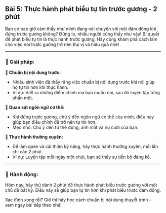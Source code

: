 ## Bài 5: Thực hành phát biểu tự tin trước gương - 2 phút

Bạn có bao giờ cảm thấy như mình đang nói chuyện với một đám đông khi đứng trước gương không? Đừng lo, nhiều người cũng thấy như vậy! Bí quyết để phát biểu tự tin là thực hành trước gương. Hãy cùng khám phá cách làm cho việc nói trước gương trở nên thú vị và hiệu quả nhé!

---

### 📌 Giải pháp:

**🔹 Chuẩn bị nội dung trước:**

- Nhiều sinh viên đã thấy rằng việc chuẩn bị nội dung trước khi nói giúp họ tự tin hơn khi thực hành.  
- Ví dụ: Viết ra những điểm chính mà bạn muốn nói, sau đó luyện tập từng phần một.

**🔹 Quan sát ngôn ngữ cơ thể:**

- Khi đứng trước gương, chú ý đến ngôn ngữ cơ thể của mình, điều này giúp bạn điều chỉnh để trở nên tự tin hơn.  
- Mẹo nhỏ: Chú ý đến tư thế đứng, ánh mắt và nụ cười của bạn.

**🔹 Thực hành thường xuyên:**

- Để làm quen và cải thiện kỹ năng, hãy thực hành thường xuyên, mỗi lần chỉ cần 2 phút.  
- Ví dụ: Luyện tập mỗi ngày một chút, bạn sẽ thấy sự tiến bộ đáng kể.

---

### 🚀 Hành động:

Hôm nay, hãy thử dành 2 phút để thực hành phát biểu trước gương với một chủ đề bất kỳ. Điều này sẽ giúp bạn tự tin hơn khi phát biểu trước đám đông.

Xác định xong rồi? Giờ thì hãy học cách chuẩn bị nội dung thuyết trình – xem ngay bài tiếp theo nhé!